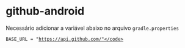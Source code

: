 # github-android

Necessário adicionar a variável abaixo no arquivo <code>gradle.properties</code>

<code>BASE_URL = "https://api.github.com/"</code> 
